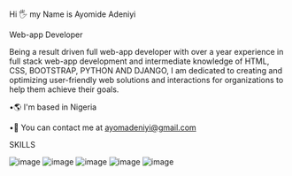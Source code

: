 Hi 🖐 my Name is Ayomide Adeniyi

Web-app Developer

Being a result driven full web-app developer with over a year experience in full stack web-app development and intermediate knowledge of 	HTML, CSS, BOOTSTRAP, PYTHON AND DJANGO, I am dedicated to creating and optimizing user-friendly web solutions and interactions for organizations to help them achieve their goals.

•🌎 I'm based in Nigeria

•📧 You can contact me at ayomadeniyi@gmail.com

SKILLS

![image](https://user-images.githubusercontent.com/developer.mozilla.org/en-US/docs/Glossary/HTML5)
![image](https://user-images.githubusercontent.com/121904838/223647874-6505049f-601e-44d3-b430-327189d55dbc.png)
![image](https://user-images.githubusercontent.com/121904838/223648091-6a2db8ef-1812-4d0e-8cf7-3452044dc623.png)
![image](https://user-images.githubusercontent.com/121904838/223648265-b97c84d8-5084-4719-9461-b86dd996a40b.png)
![image](https://user-images.githubusercontent.com/121904838/223648452-6dae610d-984c-4646-82bc-e038b76fe1dc.png)


